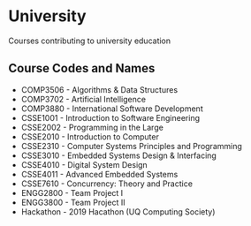 # University
Courses contributing to university education

## Course Codes and Names
- COMP3506 - Algorithms & Data Structures
- COMP3702 - Artificial Intelligence
- COMP3880 - International Software Development
- CSSE1001 - Introduction to Software Engineering
- CSSE2002 - Programming in the Large
- CSSE2010 - Introduction to Computer
- CSSE2310 - Computer Systems Principles and Programming
- CSSE3010 - Embedded Systems Design & Interfacing
- CSSE4010 - Digital System Design
- CSSE4011 - Advanced Embedded Systems
- CSSE7610 - Concurrency: Theory and Practice
- ENGG2800 - Team Project I
- ENGG3800 - Team Project II
- Hackathon - 2019 Hacathon (UQ Computing Society)
